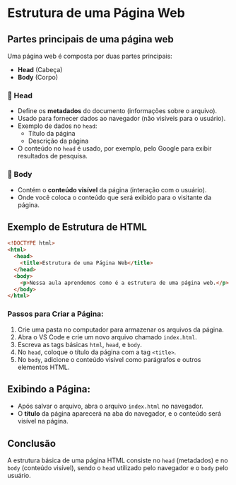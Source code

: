# Estrutura de uma Página Web

## Partes principais de uma página web
Uma página web é composta por duas partes principais:
- **Head** (Cabeça)
- **Body** (Corpo)

### 🧠 Head
- Define os **metadados** do documento (informações sobre o arquivo).
- Usado para fornecer dados ao navegador (não visíveis para o usuário).
- Exemplo de dados no `head`:
  - Título da página
  - Descrição da página
- O conteúdo no `head` é usado, por exemplo, pelo Google para exibir resultados de pesquisa.

### 👀 Body
- Contém o **conteúdo visível** da página (interação com o usuário).
- Onde você coloca o conteúdo que será exibido para o visitante da página.

## Exemplo de Estrutura de HTML

```html
<!DOCTYPE html>
<html>
  <head>
    <title>Estrutura de uma Página Web</title>
  </head>
  <body>
    <p>Nessa aula aprendemos como é a estrutura de uma página web.</p>
  </body>
</html>
```

### Passos para Criar a Página:
1. Crie uma pasta no computador para armazenar os arquivos da página.
2. Abra o VS Code e crie um novo arquivo chamado `index.html`.
3. Escreva as tags básicas `html`, `head`, e `body`.
4. No `head`, coloque o título da página com a tag `<title>`.
5. No `body`, adicione o conteúdo visível como parágrafos e outros elementos HTML.

## Exibindo a Página:
- Após salvar o arquivo, abra o arquivo `index.html` no navegador.
- O **título** da página aparecerá na aba do navegador, e o conteúdo será visível na página.

## Conclusão
A estrutura básica de uma página HTML consiste no `head` (metadados) e no `body` (conteúdo visível), sendo o `head` utilizado pelo navegador e o `body` pelo usuário.
